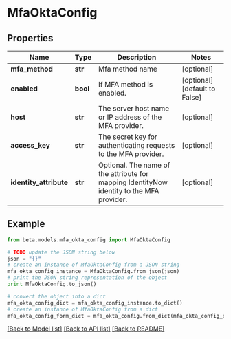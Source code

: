# MfaOktaConfig


## Properties
Name | Type | Description | Notes
------------ | ------------- | ------------- | -------------
**mfa_method** | **str** | Mfa method name | [optional] 
**enabled** | **bool** | If MFA method is enabled. | [optional] [default to False]
**host** | **str** | The server host name or IP address of the MFA provider. | [optional] 
**access_key** | **str** | The secret key for authenticating requests to the MFA provider. | [optional] 
**identity_attribute** | **str** | Optional. The name of the attribute for mapping IdentityNow identity to the MFA provider. | [optional] 

## Example

```python
from beta.models.mfa_okta_config import MfaOktaConfig

# TODO update the JSON string below
json = "{}"
# create an instance of MfaOktaConfig from a JSON string
mfa_okta_config_instance = MfaOktaConfig.from_json(json)
# print the JSON string representation of the object
print MfaOktaConfig.to_json()

# convert the object into a dict
mfa_okta_config_dict = mfa_okta_config_instance.to_dict()
# create an instance of MfaOktaConfig from a dict
mfa_okta_config_form_dict = mfa_okta_config.from_dict(mfa_okta_config_dict)
```
[[Back to Model list]](../README.md#documentation-for-models) [[Back to API list]](../README.md#documentation-for-api-endpoints) [[Back to README]](../README.md)


